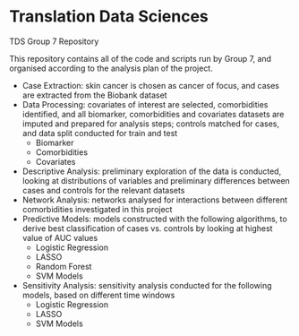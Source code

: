 # Translation Data Sciences
TDS Group 7 Repository

This repository contains all of the code and scripts run by Group 7, and organised according to the analysis plan of the project. 

* Case Extraction: skin cancer is chosen as cancer of focus, and cases are extracted from the Biobank dataset
* Data Processing: covariates of interest are selected, comorbidities identified, and all biomarker, comorbidities and covariates datasets are imputed and prepared for analysis steps; controls matched for cases, and data split conducted for train and test
   * Biomarker
   * Comorbidities
   * Covariates
* Descriptive Analysis: preliminary exploration of the data is conducted, looking at distributions of variables and preliminary differences between cases and controls for the relevant datasets
* Network Analysis: networks analysed for interactions between different comorbidities investigated in this project
* Predictive Models: models constructed with the following algorithms, to derive best classification of cases vs. controls by looking at highest value of AUC values
   * Logistic Regression
   * LASSO
   * Random Forest
   * SVM Models
 * Sensitivity Analysis: sensitivity analysis conducted for the following models, based on different time windows
    * Logistic Regression
    * LASSO
    * SVM Models
 
